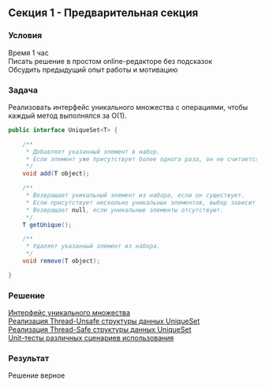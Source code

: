 ## Секция 1 - Предварительная секция

### Условия

Время 1 час</br>
Писать решение в простом online-редакторе без подсказок</br>
Обсудить предыдущий опыт работы и мотивацию

### Задача

Реализовать интерфейс уникального множества с операциями, чтобы каждый метод выполнялся за O(1). 

```java
public interface UniqueSet<T> {

    /**
     * Добавляет указанный элемент в набор.
     * Если элемент уже присутствует более одного раза, он не считается уникальным.
     */
    void add(T object);

    /**
     * Возвращает уникальный элемент из набора, если он существует.
     * Если присутствует несколько уникальных элементов, выбор зависит от реализации.
     * Возвращает null, если уникальные элементы отсутствуют.
     */
    T getUnique();

    /**
     * Удаляет указанный элемент из набора.
     */
    void remove(T object);

}
```

### Решение

<a href="./src/main/java/me/func/section/UniqueSet.java">Интерфейс уникального множества</a></br>
<a href="./src/main/java/me/func/section/UnsafeUniqueSet.java">Реализация Thread-Unsafe структуры данных UniqueSet</a></br>
<a href="./src/main/java/me/func/section/ConcurrentUniqueSet.java">Реализация Thread-Safe структуры данных UniqueSet</a></br>
<a href="./src/test/java/me/func/section/UniqueSetTest.java">Unit-тесты различных сценариев использования</a></br>

### Результат

Решение верное